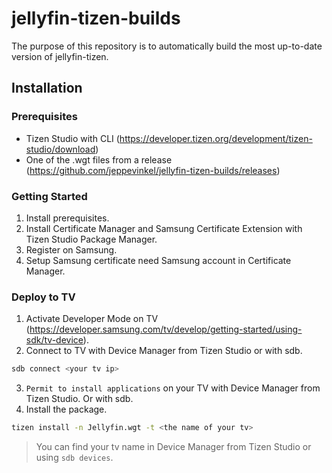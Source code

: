 # jellyfin-tizen-builds
The purpose of this repository is to automatically build the most up-to-date version of jellyfin-tizen.

## Installation
### Prerequisites
- Tizen Studio with CLI (https://developer.tizen.org/development/tizen-studio/download)
- One of the .wgt files from a release (https://github.com/jeppevinkel/jellyfin-tizen-builds/releases)

### Getting Started
1. Install prerequisites.
2. Install Certificate Manager and Samsung Certificate Extension with Tizen Studio Package Manager.
3. Register on Samsung.
4. Setup Samsung certificate need Samsung account in Certificate Manager.

### Deploy to TV
1. Activate Developer Mode on TV (https://developer.samsung.com/tv/develop/getting-started/using-sdk/tv-device).
2. Connect to TV with Device Manager from Tizen Studio or with sdb.
```bash
sdb connect <your tv ip>
```
3. `Permit to install applications` on your TV with Device Manager from Tizen Studio. Or with sdb.
4. Install the package.
```bash
tizen install -n Jellyfin.wgt -t <the name of your tv>
```
> You can find your tv name in Device Manager from Tizen Studio or using `sdb devices`.

